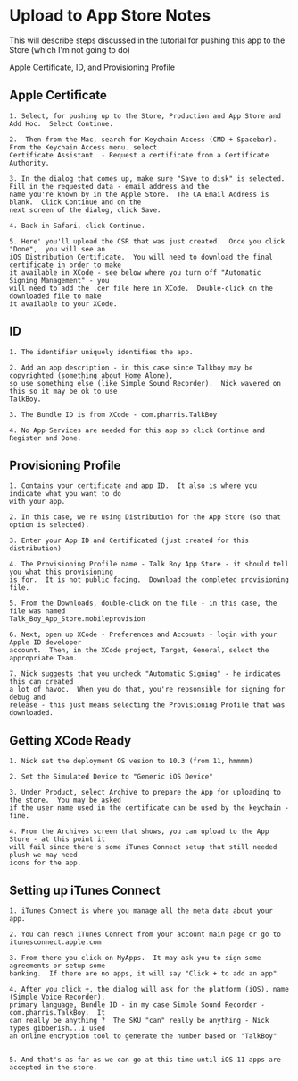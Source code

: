 #  Upload to App Store Notes

This will describe steps discussed in the tutorial for pushing this app to the Store (which I'm not going to do)

Apple Certificate, ID, and Provisioning Profile

##  Apple Certificate

    1. Select, for pushing up to the Store, Production and App Store and Add Hoc.  Select Continue.
    
    2.  Then from the Mac, search for Keychain Access (CMD + Spacebar).  From the Keychain Access menu. select
    Certificate Assistant  - Request a certificate from a Certificate Authority.
    
    3. In the dialog that comes up, make sure "Save to disk" is selected.  Fill in the requested data - email address and the
    name you're known by in the Apple Store.  The CA Email Address is blank.  Click Continue and on the
    next screen of the dialog, click Save.
    
    4. Back in Safari, click Continue.
    
    5. Here' you'll upload the CSR that was just created.  Once you click "Done",  you will see an
    iOS Distribution Certificate.  You will need to download the final certificate in order to make
    it available in XCode - see below where you turn off "Automatic Signing Management" - you
    will need to add the .cer file here in XCode.  Double-click on the downloaded file to make
    it available to your XCode.

## ID

    1. The identifier uniquely identifies the app.
    
    2. Add an app description - in this case since Talkboy may be copyrighted (something about Home Alone),
    so use something else (like Simple Sound Recorder).  Nick wavered on this so it may be ok to use
    TalkBoy.
    
    3. The Bundle ID is from XCode - com.pharris.TalkBoy
    
    4. No App Services are needed for this app so click Continue and Register and Done.


## Provisioning Profile

    1. Contains your certificate and app ID.  It also is where you indicate what you want to do
    with your app.

    2. In this case, we're using Distribution for the App Store (so that option is selected).
    
    3. Enter your App ID and Certificated (just created for this distribution)

    4. The Provisioning Profile name - Talk Boy App Store - it should tell you what this provisioning
    is for.  It is not public facing.  Download the completed provisioning file.
    
    5. From the Downloads, double-click on the file - in this case, the file was named
    Talk_Boy_App_Store.mobileprovision
    
    6. Next, open up XCode - Preferences and Accounts - login with your Apple ID developer
    account.  Then, in the XCode project, Target, General, select the appropriate Team.
    
    7. Nick suggests that you uncheck "Automatic Signing" - he indicates this can created
    a lot of havoc.  When you do that, you're repsonsible for signing for debug and
    release - this just means selecting the Provisioning Profile that was downloaded.

##  Getting XCode Ready

    1. Nick set the deployment OS vesion to 10.3 (from 11, hmmmm)
    
    2. Set the Simulated Device to "Generic iOS Device"
    
    3. Under Product, select Archive to prepare the App for uploading to the store.  You may be asked
    if the user name used in the certificate can be used by the keychain - fine.
    
    4. From the Archives screen that shows, you can upload to the App Store - at this point it
    will fail since there's some iTunes Connect setup that still needed plush we may need
    icons for the app.
    
##  Setting up iTunes Connect

    1. iTunes Connect is where you manage all the meta data about your app.
    
    2. You can reach iTunes Connect from your account main page or go to itunesconnect.apple.com
    
    3. From there you click on MyApps.  It may ask you to sign some agreements or setup some
    banking.  If there are no apps, it will say "Click + to add an app"
    
    4. After you click +, the dialog will ask for the platform (iOS), name (Simple Voice Recorder),
    primary language, Bundle ID - in my case Simple Sound Recorder - com.pharris.TalkBoy.  It
    can really be anything ?  The SKU "can" really be anything - Nick types gibberish...I used
    an online encryption tool to generate the number based on "TalkBoy"
    
    
    5. And that's as far as we can go at this time until iOS 11 apps are accepted in the store.

    
    



